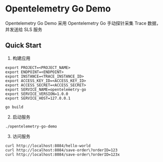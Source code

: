 # Opentelemetry Go Demo

Opentelemetry Go Demo 采用 Opentelemetry Go 手动探针采集 Trace 数据，并发送给 SLS 服务

## Quick Start

1. 构建应用

```shell
export PROJECT=<PROJECT_NAME>
export ENDPOINT=<ENDPOINT>
export INSTANCE=<TRACE_INSTANCE_ID>
export ACCESS_KEY_ID=<ACCESS_KEY_ID>
export ACCESS_SECRET=<ACCESS_SECRET>
export SERVICE_NAME=opentelemetry-go
export SERVICE_VERSION=1.0.0
export SERVICE_HOST=127.0.0.1

go build
```

2. 启动服务

```shell
./opentelemetry-go-demo
```

3. 访问服务

```shell
curl http://localhost:8084/hello-world
curl http://localhost:8084/save-order\?orderID=123
curl http://localhost:8084/save-order\?orderID=123x
```
